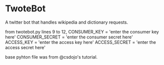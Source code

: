 # TwoteBot
A twitter bot that handles wikipedia and dictionary requests.

from twotebot.py lines 9 to 12,
CONSUMER_KEY = 'enter the consumer key here'
CONSUMER_SECRET = 'enter the consumer secret here'
ACCESS_KEY = 'enter the access key here'
ACCESS_SECRET = 'enter the access secret here'

base pyhton file was from @csdojo's tutorial.
